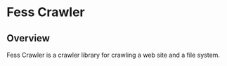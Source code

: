 Fess Crawler
=======

## Overview

Fess Crawler is a crawler library for crawling a web site and a file system.
